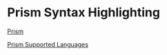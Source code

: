 # Prism Syntax Highlighting

[Prism](https://prismjs.com)

[Prism Supported Languages](https://prismjs.com/#supported-languages)
